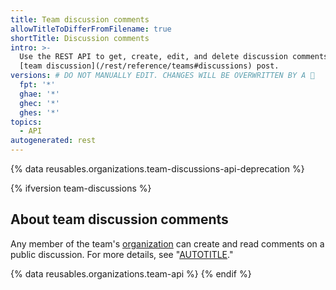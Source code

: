 ```yaml
---
title: Team discussion comments
allowTitleToDifferFromFilename: true
shortTitle: Discussion comments
intro: >-
  Use the REST API to get, create, edit, and delete discussion comments on a
  [team discussion](/rest/reference/teams#discussions) post.
versions: # DO NOT MANUALLY EDIT. CHANGES WILL BE OVERWRITTEN BY A 🤖
  fpt: '*'
  ghae: '*'
  ghec: '*'
  ghes: '*'
topics:
  - API
autogenerated: rest
---
```


{% data reusables.organizations.team-discussions-api-deprecation %}

{% ifversion team-discussions %}

## About team discussion comments

Any member of the team's [organization](/rest/orgs) can create and read comments on a public discussion. For more details, see "[AUTOTITLE](/organizations/collaborating-with-your-team/about-team-discussions)."

{% data reusables.organizations.team-api %}
{% endif %}

<!-- Content after this section is automatically generated -->
